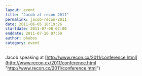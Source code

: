 ```yaml
---
layout: event
title: "Jacob at recon 2011"
permalink: jacob-recon-2011
date: 2011-06-05 18:19:26
startdate: 2011-07-08 07:00
enddate: 2011-07-10 07:59
author: phobos
category: event
---
```


Jacob speaking at [http://www.recon.cx/2011/conference.html](http://www.recon.cx/2011/conference.html "http://www.recon.cx/2011/conference.html")
